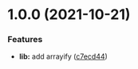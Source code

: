 # 1.0.0 (2021-10-21)

### Features

- **lib:** add arrayify ([c7ecd44](https://github.com/sanctuarycomputer/oss-workshop/commit/c7ecd44de8b125ce9179670e644f037f05084d28))
